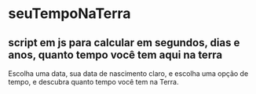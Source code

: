 # seuTempoNaTerra
script em js para calcular em segundos, dias e anos, quanto tempo você tem aqui na terra
----------
Escolha uma data, sua data de nascimento claro, e escolha uma opção de tempo, e descubra quanto tempo você tem na Terra.
